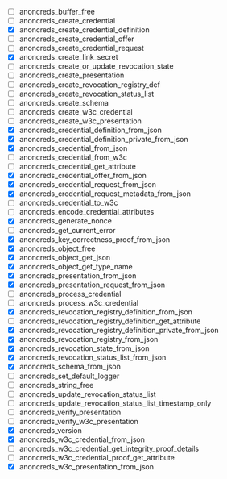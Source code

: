 - [ ] anoncreds_buffer_free
- [ ] anoncreds_create_credential
- [x] anoncreds_create_credential_definition
- [ ] anoncreds_create_credential_offer
- [ ] anoncreds_create_credential_request
- [x] anoncreds_create_link_secret
- [ ] anoncreds_create_or_update_revocation_state
- [ ] anoncreds_create_presentation
- [ ] anoncreds_create_revocation_registry_def
- [ ] anoncreds_create_revocation_status_list
- [ ] anoncreds_create_schema
- [ ] anoncreds_create_w3c_credential
- [ ] anoncreds_create_w3c_presentation
- [x] anoncreds_credential_definition_from_json
- [x] anoncreds_credential_definition_private_from_json
- [x] anoncreds_credential_from_json
- [ ] anoncreds_credential_from_w3c
- [ ] anoncreds_credential_get_attribute
- [x] anoncreds_credential_offer_from_json
- [x] anoncreds_credential_request_from_json
- [x] anoncreds_credential_request_metadata_from_json
- [ ] anoncreds_credential_to_w3c
- [ ] anoncreds_encode_credential_attributes
- [x] anoncreds_generate_nonce
- [ ] anoncreds_get_current_error
- [x] anoncreds_key_correctness_proof_from_json
- [x] anoncreds_object_free
- [x] anoncreds_object_get_json
- [x] anoncreds_object_get_type_name
- [x] anoncreds_presentation_from_json
- [x] anoncreds_presentation_request_from_json
- [ ] anoncreds_process_credential
- [ ] anoncreds_process_w3c_credential
- [x] anoncreds_revocation_registry_definition_from_json
- [ ] anoncreds_revocation_registry_definition_get_attribute
- [x] anoncreds_revocation_registry_definition_private_from_json
- [x] anoncreds_revocation_registry_from_json
- [x] anoncreds_revocation_state_from_json
- [x] anoncreds_revocation_status_list_from_json
- [x] anoncreds_schema_from_json
- [ ] anoncreds_set_default_logger
- [ ] anoncreds_string_free
- [ ] anoncreds_update_revocation_status_list
- [ ] anoncreds_update_revocation_status_list_timestamp_only
- [ ] anoncreds_verify_presentation
- [ ] anoncreds_verify_w3c_presentation
- [x] anoncreds_version
- [x] anoncreds_w3c_credential_from_json
- [ ] anoncreds_w3c_credential_get_integrity_proof_details
- [ ] anoncreds_w3c_credential_proof_get_attribute
- [x] anoncreds_w3c_presentation_from_json
